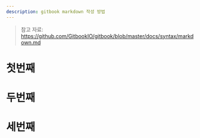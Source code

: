 ```yaml
---
description: gitbook markdown 작성 방법
---
```


> 참고 자료: https://github.com/GitbookIO/gitbook/blob/master/docs/syntax/markdown.md

# 첫번째
# 두번째

# 세번째
